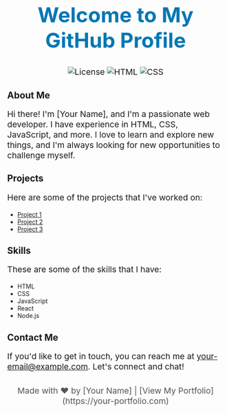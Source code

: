 <!-- Header -->
<h1 align="center">Welcome to My GitHub Profile</h1>

<!-- Badges -->
<p align="center">
  <img src="https://img.shields.io/badge/License-MIT-blue.svg" alt="License">
  <img src="https://img.shields.io/badge/HTML-5-orange.svg" alt="HTML">
  <img src="https://img.shields.io/badge/CSS-3-blue.svg" alt="CSS">
</p>

<!-- About Me -->
## About Me

Hi there! I'm [Your Name], and I'm a passionate web developer. I have experience in HTML, CSS, JavaScript, and more. I love to learn and explore new things, and I'm always looking for new opportunities to challenge myself.

<!-- Projects -->
## Projects

Here are some of the projects that I've worked on:

- [Project 1](https://github.com/your-username/project-1)
- [Project 2](https://github.com/your-username/project-2)
- [Project 3](https://github.com/your-username/project-3)

<!-- Skills -->
## Skills

These are some of the skills that I have:

- HTML
- CSS
- JavaScript
- React
- Node.js

<!-- Contact -->
## Contact Me

If you'd like to get in touch, you can reach me at [your-email@example.com](mailto:your-email@example.com). Let's connect and chat!

<!-- Footer -->
<footer align="center">
  Made with ❤️ by [Your Name] | [View My Portfolio](https://your-portfolio.com)
</footer>

<!-- Styles -->
<style>
  h1 {
    font-size: 3rem;
    color: #0077B5;
  }
  
  p {
    font-size: 1.2rem;
  }
  
  footer {
    margin-top: 2rem;
    font-size: 1.2rem;
    color: #555;
  }
</style>
